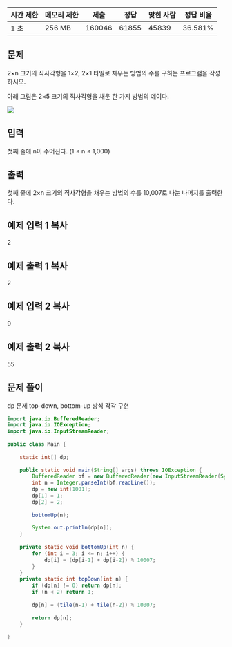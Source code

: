   

|시간 제한|메모리 제한|제출|정답|맞힌 사람|정답 비율|
|---|---|---|---|---|---|
|1 초|256 MB|160046|61855|45839|36.581%|

## 문제

2×n 크기의 직사각형을 1×2, 2×1 타일로 채우는 방법의 수를 구하는 프로그램을 작성하시오.

아래 그림은 2×5 크기의 직사각형을 채운 한 가지 방법의 예이다.

![](https://onlinejudgeimages.s3-ap-northeast-1.amazonaws.com/problem/11726/1.png)

## 입력

첫째 줄에 n이 주어진다. (1 ≤ n ≤ 1,000)

## 출력

첫째 줄에 2×n 크기의 직사각형을 채우는 방법의 수를 10,007로 나눈 나머지를 출력한다.

## 예제 입력 1 복사

2

## 예제 출력 1 복사

2

## 예제 입력 2 복사

9

## 예제 출력 2 복사

55

## 문제 풀이

dp 문제 top-down, bottom-up 방식 각각 구현

```java
import java.io.BufferedReader;  
import java.io.IOException;  
import java.io.InputStreamReader;  
  
public class Main {  
  
    static int[] dp;  
  
    public static void main(String[] args) throws IOException {  
        BufferedReader bf = new BufferedReader(new InputStreamReader(System.in));  
        int n = Integer.parseInt(bf.readLine());  
        dp = new int[1001];  
		dp[1] = 1;  
        dp[2] = 2; 
        
        bottomUp(n);  
  
        System.out.println(dp[n]);  
    }  
  
    private static void bottomUp(int n) {  
        for (int i = 3; i <= n; i++) {  
            dp[i] = (dp[i-1] + dp[i-2]) % 10007;  
        }  
    }  
	private static int topDown(int n) {  
	    if (dp[n] != 0) return dp[n];  
	    if (n < 2) return 1;  
	  
	    dp[n] = (tile(n-1) + tile(n-2)) % 10007;  
	  
	    return dp[n];  
	}
  
}
```
